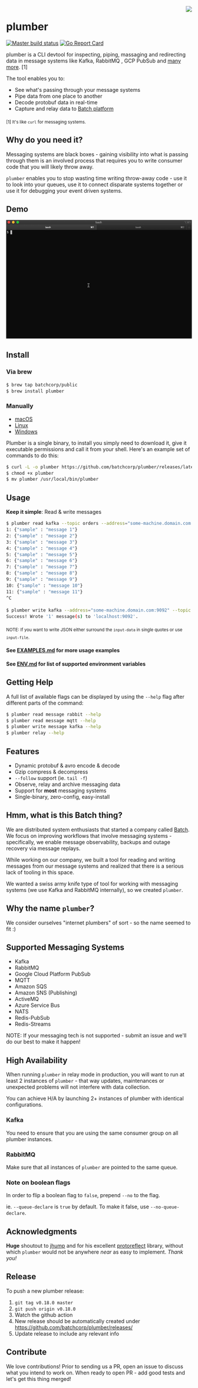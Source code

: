 <img src="https://github.com/batchcorp/plumber/blob/master/assets/gopher.png?raw=true" align="right" />

plumber
=======

[![Master build status](https://github.com/batchcorp/plumber/workflows/master/badge.svg)](https://github.com/batchcorp/p) [![Go Report Card](https://goreportcard.com/badge/github.com/batchcorp/plumber)](https://goreportcard.com/badge/github.com/batchcorp/plumber)

plumber is a CLI devtool for inspecting, piping, massaging and redirecting data
in message systems like Kafka, RabbitMQ , GCP PubSub and 
[many more](#supported-messaging-systems). \[1]

The tool enables you to:

* See what's passing through your message systems
* Pipe data from one place to another
* Decode protobuf data in real-time
* Capture and relay data to [Batch platform](https://batch.sh)

<sub>\[1] It's like `curl` for messaging systems.</sub>

## Why do you need it?

Messaging systems are black boxes - gaining visibility into what is passing
through them is an involved process that requires you to write consumer code
that you will likely throw away.

`plumber` enables you to stop wasting time writing throw-away code - use it to
look into your queues, use it to connect disparate systems together or use it
for debugging your event driven systems.

## Demo

![Brief Demo](./assets/demo.gif)

## Install

### Via brew

```bash
$ brew tap batchcorp/public
$ brew install plumber
```

### Manually

* [macOS](https://github.com/batchcorp/plumber/releases/latest/download/plumber-darwin)
* [Linux](https://github.com/batchcorp/plumber/releases/latest/download/plumber-linux)
* [Windows](https://github.com/batchcorp/plumber/releases/latest/download/plumber-windows.exe)

Plumber is a single binary, to install you simply need to download it, give it executable
permissions and call it from your shell. Here's an example set of commands to do this:

```bash
$ curl -L -o plumber https://github.com/batchcorp/plumber/releases/latest/download/plumber-darwin
$ chmod +x plumber
$ mv plumber /usr/local/bin/plumber
```

## Usage

**Keep it simple**: Read & write messages

```bash
$ plumber read kafka --topic orders --address="some-machine.domain.com:9092" --line-numbers --follow
1: {"sample" : "message 1"}
2: {"sample" : "message 2"}
3: {"sample" : "message 3"}
4: {"sample" : "message 4"}
5: {"sample" : "message 5"}
6: {"sample" : "message 6"}
7: {"sample" : "message 7"}
8: {"sample" : "message 8"}
9: {"sample" : "message 9"}
10: {"sample" : "message 10"}
11: {"sample" : "message 11"}
^C

$ plumber write kafka --address="some-machine.domain.com:9092" --topic orders --input-data "plain text"
Success! Wrote '1' message(s) to 'localhost:9092'.
```

<sub>NOTE: If you want to write JSON either surround the `input-data` in single
quotes or use `input-file`.


#### See [EXAMPLES.md](https://github.com/batchcorp/plumber/blob/master/EXAMPLES.md) for more usage examples
#### See [ENV.md](https://github.com/batchcorp/plumber/blob/master/ENV.md) for list of supported environment variables

## Getting Help

A full list of available flags can be displayed by using the `--help` flag after
different parts of the command:

```bash
$ plumber read message rabbit --help
$ plumber read message mqtt --help
$ plumber write message kafka --help
$ plumber relay --help
```

## Features

* Dynamic protobuf & avro encode & decode
* Gzip compress & decompress
* `--follow` support (ie. `tail -f`)
* Observe, relay and archive messaging data
* Support for **most** messaging systems
* Single-binary, zero-config, easy-install

## Hmm, what is this Batch thing?

We are distributed system enthusiasts that started a company called
[Batch](https://batch.sh). We focus on improving workflows that involve
messaging systems - specifically, we enable message observability, backups and
outage recovery via message replays.

While working on our company, we built a tool for reading and writing messages
from our message systems and realized that there is a serious lack of tooling
in this space.

We wanted a swiss army knife type of tool for working with messaging systems
(we use Kafka and RabbitMQ internally), so we created `plumber`.

## Why the name `plumber`?

We consider ourselves "internet plumbers" of sort - so the name seemed to fit :)

## Supported Messaging Systems

* Kafka
* RabbitMQ
* Google Cloud Platform PubSub
* MQTT
* Amazon SQS
* Amazon SNS (Publishing)
* ActiveMQ
* Azure Service Bus 
* NATS
* Redis-PubSub
* Redis-Streams

NOTE: If your messaging tech is not supported - submit an issue and we'll do
our best to make it happen!

## High Availability
When running `plumber` in relay mode in production, you will want to run at
least 2 instances of `plumber` - that way updates, maintenances or unexpected
problems will not interfere with data collection.

You can achieve H/A by launching 2+ instances of plumber with identical 
configurations.

### Kafka
You need to ensure that you are using the same consumer group on all plumber
instances.

### RabbitMQ
Make sure that all instances of `plumber` are pointed to the same queue.

### Note on boolean flags
In order to flip a boolean flag to `false`, prepend `--no` to the flag.

ie. `--queue-declare` is `true` by default. To make it false, use `--no-queue-declare`.

## Acknowledgments

**Huge** shoutout to [jhump](https://github.com/jhump) and for his excellent
[protoreflect](https://github.com/jhump/protoreflect) library, without which
`plumber` would not be anywhere *near* as easy to implement. _Thank you!_

## Release

To push a new plumber release:

1. `git tag v0.18.0 master`
1. `git push origin v0.18.0`
1. Watch the github action
1. New release should be automatically created under https://github.com/batchcorp/plumber/releases/
1. Update release to include any relevant info

## Contribute

We love contributions! Prior to sending us a PR, open an issue to discuss what
you intend to work on. When ready to open PR - add good tests and let's get this
thing merged!
